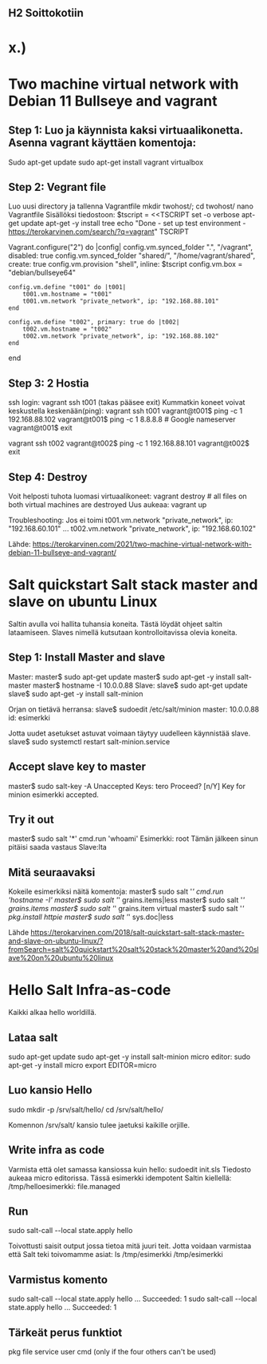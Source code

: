 ## H2 Soittokotiin
# x.)
# Two machine virtual network with Debian 11 Bullseye and vagrant

## Step 1: Luo ja käynnista kaksi virtuaalikonetta. Asenna vagrant käyttäen komentoja:
Sudo apt-get update
sudo apt-get install vagrant virtualbox

## Step 2: Vegrant file 
Luo uusi directory ja tallenna Vagrantfile
mkdir twohost/; cd twohost/
nano Vagrantfile
Sisällöksi tiedostoon:
$tscript = <<TSCRIPT
set -o verbose
apt-get update
apt-get -y install tree
echo "Done - set up test environment - https://terokarvinen.com/search/?q=vagrant"
TSCRIPT

Vagrant.configure("2") do |config|
	config.vm.synced_folder ".", "/vagrant", disabled: true
	config.vm.synced_folder "shared/", "/home/vagrant/shared", create: true
	config.vm.provision "shell", inline: $tscript
	config.vm.box = "debian/bullseye64"

	config.vm.define "t001" do |t001|
		t001.vm.hostname = "t001"
		t001.vm.network "private_network", ip: "192.168.88.101"
	end

	config.vm.define "t002", primary: true do |t002|
		t002.vm.hostname = "t002"
		t002.vm.network "private_network", ip: "192.168.88.102"
	end
	
end
## Step 3: 2 Hostia
ssh login: vagrant ssh t001 (takas pääsee exit)
Kummatkin koneet voivat keskustella keskenään(ping):
vagrant ssh t001
vagrant@t001$ ping -c 1 192.168.88.102
vagrant@t001$ ping -c 1 8.8.8.8 # Google nameserver
vagrant@t001$ exit

vagrant ssh t002
vagrant@t002$ ping -c 1 192.168.88.101
vagrant@t002$ exit

## Step 4: Destroy
Voit helposti tuhota luomasi virtuaalikoneet: 
vagrant destroy # all files on both virtual machines are destroyed
Uus aukeaa: vagrant up

Troubleshooting: Jos ei toimi
t001.vm.network "private_network", ip: "192.168.60.101"
 ...
t002.vm.network "private_network", ip: "192.168.60.102"

Lähde: https://terokarvinen.com/2021/two-machine-virtual-network-with-debian-11-bullseye-and-vagrant/
# Salt quickstart Salt stack master and slave on ubuntu Linux

Saltin avulla voi hallita tuhansia koneita. Tästä löydät ohjeet saltin lataamiseen. Slaves nimellä kutsutaan kontrolloitavissa olevia koneita.

## Step 1: Install Master and slave
Master:
master$ sudo apt-get update
master$ sudo apt-get -y install salt-master
master$ hostname -I
10.0.0.88
Slave:
slave$ sudo apt-get update
slave$ sudo apt-get -y install salt-minion

Orjan on tietävä herransa:
slave$ sudoedit /etc/salt/minion
master: 10.0.0.88
id: esimerkki

Jotta uudet asetukset astuvat voimaan täytyy uudelleen käynnistää slave.
slave$ sudo systemctl restart salt-minion.service

## Accept slave key to master
master$ sudo salt-key -A
Unaccepted Keys:
tero
Proceed? [n/Y]
Key for minion esimerkki accepted.

## Try it out
master$ sudo salt '*' cmd.run 'whoami'
Esimerkki:
 root
Tämän jälkeen sinun pitäisi saada vastaus Slave:lta

## Mitä seuraavaksi
Kokeile esimerkiksi näitä komentoja:
master$ sudo salt '*' cmd.run 'hostname -I'
master$ sudo salt '*' grains.items|less
master$ sudo salt '*' grains.items
master$ sudo salt '*' grains.item virtual
master$ sudo salt '*' pkg.install httpie
master$ sudo salt '*' sys.doc|less

Lähde https://terokarvinen.com/2018/salt-quickstart-salt-stack-master-and-slave-on-ubuntu-linux/?fromSearch=salt%20quickstart%20salt%20stack%20master%20and%20slave%20on%20ubuntu%20linux

# Hello Salt Infra-as-code
Kaikki alkaa hello worldillä.
## Lataa salt
sudo apt-get update
sudo apt-get -y install salt-minion
micro editor:
sudo apt-get -y install micro
export EDITOR=micro

## Luo kansio Hello
sudo mkdir -p /srv/salt/hello/
cd /srv/salt/hello/

Komennon /srv/salt/ kansio tulee jaetuksi kaikille orjille. 

## Write infra as code
Varmista että olet samassa kansiossa kuin hello:
sudoedit init.sls
Tiedosto aukeaa micro editorissa. Tässä esimerkki idempotent Saltin kiellellä: /tmp/helloesimerkki:
  file.managed
## Run
sudo salt-call --local state.apply hello

Toivottusti saisit output jossa tietoa mitä juuri teit. 
Jotta voidaan varmistaa että Salt teki toivomamme asiat:
ls /tmp/esimerkki
/tmp/esimerkki

## Varmistus komento 
sudo salt-call --local state.apply hello
...
Succeeded: 1
sudo salt-call --local state.apply hello
...
Succeeded: 1

## Tärkeät perus funktiot
pkg
file
service
user
cmd (only if the four others can't be used)




